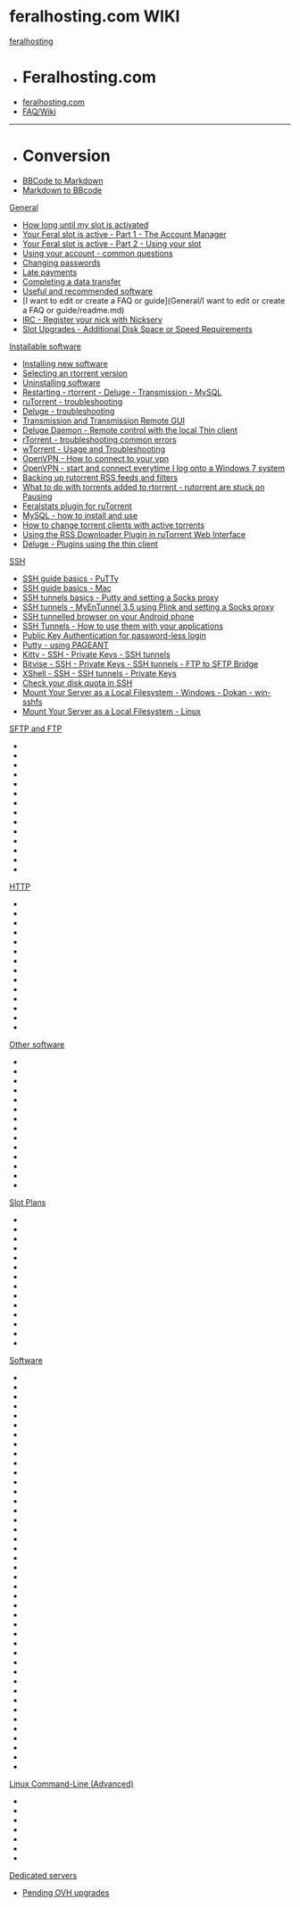 # feralhosting.com WIKI

[feralhosting]()

  * # Feralhosting.com
  * [feralhosting.com](https://www.feralhosting.com/pricing)
  * [FAQ/Wiki](https://www.feralhosting.com/faq/)
  - - - -
  * # Conversion
  * [BBCode to Markdown](http://feralhosting.github.io/convert/b2m/index.html)
  * [Markdown to BBcode](http://feralhosting.github.io/convert/m2b/index.html)

[General]()

  * [How long until my slot is activated](General/How%20long%20until%20my%20slot%20is%20activated/readme.md)
  * [Your Feral slot is active - Part 1 - The Account Manager](General/Your%20Feral%20slot%20is%20active%20-%20Part%201%20-%20The%20Account%20Manager/readme.md)
  * [Your Feral slot is active - Part 2 - Using your slot](General/Your%20Feral%20slot%20is%20active%20-%20Part%202%20-%20Using%20your%20slot/readme.md)
  * [Using your account - common questions](General/Using%20your%20account%20-%20common%20questions/readme.md)
  * [Changing passwords](General/Changing%20passwords/readme.md)
  * [Late payments](General/Late%20payments/readme.md)
  * [Completing a data transfer](General/Completing%20a%20data%20transfer/readme.md)
  * [Useful and recommended software](General/Useful%20and%20recommended%20software/readme.md)
  * [I want to edit or create a FAQ or guide](General/I want to edit or create a FAQ or guide/readme.md)
  * [IRC - Register your nick with Nickserv](General/IRC%20-%20Register%20your%20nick%20with%20Nickserv/readme.md)
  * [Slot Upgrades - Additional Disk Space or Speed Requirements](General/Slot%20Upgrades%20-%20Additional%20Disk%20Space%20or%20Speed%20Requirements/readme.md)

[Installable software]()

  * [Installing new software]()
  * [Selecting an rtorrent version]()
  * [Uninstalling software]()
  * [Restarting - rtorrent - Deluge - Transmission - MySQL]()
  * [ruTorrent - troubleshooting]()
  * [Deluge - troubleshooting]()
  * [Transmission and Transmission Remote GUI]()
  * [Deluge Daemon - Remote control with the local Thin client ]()
  * [rTorrent - troubleshooting common errors]()
  * [wTorrent - Usage and Troubleshooting]()
  * [OpenVPN - How to connect to your vpn]()
  * [OpenVPN - start and connect everytime I log onto a Windows 7 system]()
  * [Backing up rutorrent RSS feeds and filters]()
  * [What to do with torrents added to rtorrent - rutorrent are stuck on Pausing]()
  * [Feralstats plugin for ruTorrent]()
  * [MySQL - how to install and use]()
  * [How to change torrent clients with active torrents]()
  * [Using the RSS Downloader Plugin in ruTorrent Web Interface]()
  * [Deluge - Plugins using the thin client]()

[SSH]()

  * [SSH guide basics - PuTTy]()
  * [SSH guide basics - Mac]()
  * [SSH tunnels basics - Putty and setting a Socks proxy]()
  * [SSH tunnels - MyEnTunnel 3.5 using Plink and setting a Socks proxy]()
  * [SSH tunnelled browser on your Android phone]()
  * [SSH Tunnels - How to use them with your applications]()
  * [Public Key Authentication for password-less login]()
  * [Putty - using PAGEANT]()
  * [Kitty - SSH - Private Keys - SSH tunnels]()
  * [Bitvise - SSH - Private Keys - SSH tunnels - FTP to SFTP Bridge]()
  * [XShell - SSH - SSH tunnels - Private Keys]()
  * [Check your disk quota in SSH]()
  * [Mount Your Server as a Local Filesystem - Windows - Dokan - win-sshfs]()
  * [Mount Your Server as a Local Filesystem - Linux]()

[SFTP and FTP]()

  * []()
  * []()
  * []()
  * []()
  * []()
  * []()
  * []()
  * []()
  * []()
  * []()
  * []()
  * []()
  * []()
  * []()


[HTTP]()

  * []()
  * []()
  * []()
  * []()
  * []()
  * []()
  * []()
  * []()
  * []()
  * []()
  * []()
  * []()
  * []()
  * []()

[Other software]()

  * []()
  * []()
  * []()
  * []()
  * []()
  * []()
  * []()
  * []()
  * []()
  * []()
  * []()
  * []()
  * []()
  * []()

[Slot Plans]()

  * []()
  * []()
  * []()
  * []()
  * []()
  * []()
  * []()
  * []()
  * []()
  * []()
  * []()
  * []()
  * []()
  * []()

[Software]()

  * []()
  * []()
  * []()
  * []()
  * []()
  * []()
  * []()
  * []()
  * []()
  * []()
  * []()
  * []()
  * []()
  * []()
  * []()
  * []()
  * []()
  * []()
  * []()
  * []()
  * []()
  * []()
  * []()
  * []()
  * []()
  * []()
  * []()
  * []()
  * []()
  * []()
  * []()
  * []()
  * []()
  * []()
  * []()
  * []()
  * []()
  * []()
  * []()
  * []()
  * []()
  * []()

[Linux Command-Line (Advanced)]()

  * []()
  * []()
  * []()
  * []()
  * []()
  * []()
  * []()

[Dedicated servers]()

  * [Pending OVH upgrades]()
